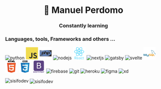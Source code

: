 <h1 align="center">👋 Manuel Perdomo</h1>
<h3 align="center">Constantly learning</h3>
<!--
<p align="left"> <img src="https://komarev.com/ghpvc/?username=sisifodev&label=Profile%20views&color=0e75b6&style=flat" alt="sisifodev" /> </p>

<p align="left"> <a href="https://twitter.com/manuelperd1710" target="blank"><img src="https://img.shields.io/twitter/follow/manuelperd1710?logo=twitter&style=for-the-badge" alt="manuelperd1710" /></a> </p>

- 🔭 I’m currently working on [My Blog](https://www.sisifodev.com)

- 🌱 I’m currently learning **React, Svelte,Node, python**

- 👨‍💻 All of my projects are available at [www.sisifodev.com](www.sisifodev.com)

- 📝 I regularly write articles on [www.sisifodev.com/blog](www.sisifodev.com/blog)

- 📫 How to reach me **manuelperdomo6@gmail.com**
-->
<!--
<h3 align="left">Connect with me:</h3>
<p align="left">
<a href="https://twitter.com/manuelperd1710" target="blank"><img align="center" src="https://cdn.jsdelivr.net/npm/simple-icons@3.0.1/icons/twitter.svg" alt="manuelperd1710" height="30" width="40" /></a>
<a href="https://instagram.com/manuelperd" target="blank"><img align="center" src="https://cdn.jsdelivr.net/npm/simple-icons@3.0.1/icons/instagram.svg" alt="manuelperd" height="30" width="40" /></a>
</p>
-->
<h3 align="left">Languages, tools, Frameworks and others ...</h3>
<p align="left"> 
<img src="https://upload.wikimedia.org/wikipedia/commons/thumb/c/c3/Python-logo-notext.svg/2048px-Python-logo-notext.svg.png" alt="python" width="40" height="40"/> 
<img src="https://raw.githubusercontent.com/devicons/devicon/master/icons/javascript/javascript-original.svg" alt="javascript" width="40" height="40"/> 
<img src="https://raw.githubusercontent.com/devicons/devicon/master/icons/php/php-original.svg" alt="php" width="40" height="40"/>
<img src="https://www.edlibre.com/wp-content/uploads/nodejs-34c5f8cc37f0756108c490a903d80176.png" alt="nodejs" width="80" height="40"/> 
<img src="https://raw.githubusercontent.com/devicons/devicon/master/icons/react/react-original-wordmark.svg" alt="react" width="40" height="40"/> 
<img src="https://www.ramielcreations.com/favicon/safari-pinned-tab.svg" alt="nextjs" width="40" height="40"/>
  <img src="https://www.vectorlogo.zone/logos/gatsbyjs/gatsbyjs-icon.svg" alt="gatsby" width="40" height="40"/> 
<img src="https://upload.wikimedia.org/wikipedia/commons/1/1b/Svelte_Logo.svg" alt="svelte" width="40" height="40"/>
  <img src="https://raw.githubusercontent.com/devicons/devicon/master/icons/mysql/mysql-original-wordmark.svg" alt="mysql" width="40" height="40"/> 
  <img src="https://raw.githubusercontent.com/devicons/devicon/master/icons/html5/html5-original-wordmark.svg" alt="html5" width="40" height="40"/> 
  <img src="https://raw.githubusercontent.com/devicons/devicon/master/icons/css3/css3-original-wordmark.svg" alt="css3" width="40" height="40"/>
  <img src="https://raw.githubusercontent.com/devicons/devicon/master/icons/bootstrap/bootstrap-plain-wordmark.svg" alt="bootstrap" width="40" height="40"/> 
  <img src="https://www.vectorlogo.zone/logos/firebase/firebase-icon.svg" alt="firebase" width="40" height="40"/> 
<img src="https://www.vectorlogo.zone/logos/git-scm/git-scm-icon.svg" alt="git" width="40" height="40"/> 
<img src="https://www.vectorlogo.zone/logos/heroku/heroku-icon.svg" alt="heroku" width="40" height="40"/>
<img src="https://www.vectorlogo.zone/logos/figma/figma-icon.svg" alt="figma" width="40" height="40"/>
<img src="https://cdn.worldvectorlogo.com/logos/adobe-xd.svg" alt="xd" width="40" height="40"/> 
</p>

<p><img align="left" src="https://github-readme-stats.vercel.app/api/top-langs?username=sisifodev&show_icons=true&locale=en&layout=compact" alt="sisifodev" /></p>

<p>&nbsp;<img align="center" src="https://github-readme-stats.vercel.app/api?username=sisifodev&show_icons=true&locale=en" alt="sisifodev" /></p>




<!--

### Hi, I'm Manuel Perdomo 👋 

### About me...  

```javascript
const sisifodev = {
  pronouns: "he" | "his",
  code: [Javascript, HTML, php],
  tools: [React, Redux, Node, Styled-Components, Svelte],

 challenge: "I am doing the #100DaysOfCode challenge focused on react"
}
```

[![Top Langs](https://github-readme-stats.vercel.app/api/top-langs/?username=sisifodev&layout=compact)](https://github.com/anuraghazra/github-readme-stats)







**SisifoDev/SisifoDev** is a ✨ _special_ ✨ repository because its `README.md` (this file) appears on your GitHub profile.

[![Anurag's GitHub stats](https://github-readme-stats.vercel.app/api?username=sisifodev)](https://github.com/anuraghazra/github-readme-stats)

Here are some ideas to get you started:

- 🔭 I’m currently working on ...
- 🌱 I’m currently learning ...
- 👯 I’m looking to collaborate on ...
- 🤔 I’m looking for help with ...
- 💬 Ask me about ...
- 📫 How to reach me: ...
- 😄 Pronouns: ...
- ⚡ Fun fact: ...
-->

